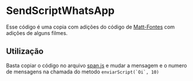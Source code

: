 # SendScriptWhatsApp

Esse código é uma copia com adições do código de [Matt-Fontes](https://github.com/Matt-Fontes/) com adições de alguns filmes.

## Utilização

Basta copiar o código no arquivo [span.js](https://github.com/) e mudar a mensagem e o numero de mensagens na chamada do metodo ```enviarScript(`Oi`, 10)```
